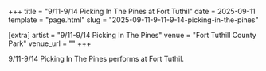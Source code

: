 +++
title = "9/11-9/14 Picking In The Pines at Fort Tuthil"
date = 2025-09-11
template = "page.html"
slug = "2025-09-11-9-11-9-14-picking-in-the-pines"

[extra]
artist = "9/11-9/14 Picking In The Pines"
venue = "Fort Tuthill County Park"
venue_url = ""
+++

9/11-9/14 Picking In The Pines performs at Fort Tuthil.
